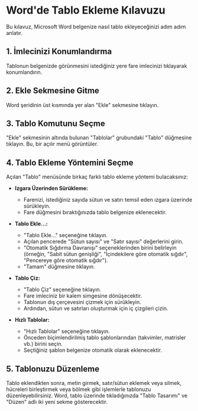 # Word'de Tablo Ekleme Kılavuzu

Bu kılavuz, Microsoft Word belgenize nasıl tablo ekleyeceğinizi adım adım anlatır.

## 1. İmlecinizi Konumlandırma

Tablonun belgenizde görünmesini istediğiniz yere fare imlecinizi tıklayarak konumlandırın.

## 2. Ekle Sekmesine Gitme

Word şeridinin üst kısmında yer alan "Ekle" sekmesine tıklayın.

## 3. Tablo Komutunu Seçme

"Ekle" sekmesinin altında bulunan "Tablolar" grubundaki "Tablo" düğmesine tıklayın. Bu, bir açılır menü görüntüler.

## 4. Tablo Ekleme Yöntemini Seçme

Açılan "Tablo" menüsünde birkaç farklı tablo ekleme yöntemi bulacaksınız:

*   **Izgara Üzerinden Sürükleme:**
    *   Farenizi, istediğiniz sayıda sütun ve satırı temsil eden ızgara üzerinde sürükleyin.
    *   Fare düğmesini bıraktığınızda tablo belgenize eklenecektir.

*   **Tablo Ekle...:**
    *   "Tablo Ekle..." seçeneğine tıklayın.
    *   Açılan pencerede "Sütun sayısı" ve "Satır sayısı" değerlerini girin.
    *   "Otomatik Sığdırma Davranışı" seçeneklerinden birini belirleyin (örneğin, "Sabit sütun genişliği", "İçindekilere göre otomatik sığdır", "Pencereye göre otomatik sığdır").
    *   "Tamam" düğmesine tıklayın.

*   **Tablo Çiz:**
    *   "Tablo Çiz" seçeneğine tıklayın.
    *   Fare imleciniz bir kalem simgesine dönüşecektir.
    *   Tablonun dış çerçevesini çizmek için sürükleyin.
    *   Ardından, sütun ve satırları oluşturmak için iç çizgileri çizin.

*   **Hızlı Tablolar:**
    *   "Hızlı Tablolar" seçeneğine tıklayın.
    *   Önceden biçimlendirilmiş tablo şablonlarından (takvimler, matrisler vb.) birini seçin.
    *   Seçtiğiniz şablon belgenize otomatik olarak eklenecektir.

## 5. Tablonuzu Düzenleme

Tablo eklendikten sonra, metin girmek, satır/sütun eklemek veya silmek, hücreleri birleştirmek veya bölmek gibi işlemlerle tablonuzu düzenleyebilirsiniz. Word, tablo üzerinde tıkladığınızda "Tablo Tasarımı" ve "Düzen" adlı iki yeni sekme gösterecektir.